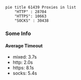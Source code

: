 
```mermaid
pie title 61439 Proxies in list
    "HTTP" : 28704
    "HTTPS": 10663
    "SOCKS" : 30438
```

### Some Info
#### Average Timeout

- mixed: 3.7s
- http: 2.0s
- https: 8.1s
- socks: 5.4s